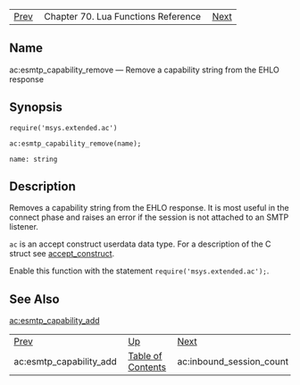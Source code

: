 |     |     |     |
| --- | --- | --- |
| [Prev](lua.ref.ac_esmtp_capability_add)  | Chapter 70. Lua Functions Reference |  [Next](lua.ref.ac_inbound_session_count) |

<a name="lua.ref.ac_esmtp_capability_remove"></a>
## Name

ac:esmtp_capability_remove — Remove a capability string from the EHLO response

<a name="idp14915856"></a>
## Synopsis

`require('msys.extended.ac')`

`ac:esmtp_capability_remove(name);`

`name: string`<a name="idp14919024"></a>
## Description

Removes a capability string from the EHLO response. It is most useful in the connect phase and raises an error if the session is not attached to an SMTP listener.

`ac` is an accept construct userdata data type. For a description of the C struct see [accept_construct](https://support.messagesystems.com/docs/web-c-api/structs.accept_construct.php).

Enable this function with the statement `require('msys.extended.ac');`.

<a name="idp14923040"></a>
## See Also

[ac:esmtp_capability_add](lua.ref.ac_esmtp_capability_add "ac:esmtp_capability_add")

|     |     |     |
| --- | --- | --- |
| [Prev](lua.ref.ac_esmtp_capability_add)  | [Up](lua.function.details) |  [Next](lua.ref.ac_inbound_session_count) |
| ac:esmtp_capability_add  | [Table of Contents](index) |  ac:inbound_session_count |

